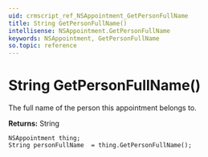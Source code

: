```yaml
---
uid: crmscript_ref_NSAppointment_GetPersonFullName
title: String GetPersonFullName()
intellisense: NSAppointment.GetPersonFullName
keywords: NSAppointment, GetPersonFullName
so.topic: reference
---
```


# String GetPersonFullName()

The full name of the person this appointment belongs to.

**Returns:** String

```crmscript
NSAppointment thing;
String personFullName  = thing.GetPersonFullName();
```

